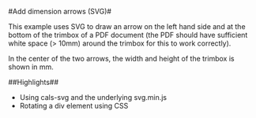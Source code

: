 #Add dimension arrows (SVG)#

This example uses SVG to draw an arrow on the left hand side and at the bottom of the trimbox of a PDF document (the PDF should have sufficient white space (> 10mm) around the trimbox for this to work correctly).

In the center of the two arrows, the width and height of the trimbox is shown in mm.

##Highlights##
- Using cals-svg and the underlying svg.min.js
- Rotating a div element using CSS